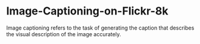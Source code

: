# Image-Captioning-on-Flickr-8k

Image captioning refers to the task of generating the caption that describes the visual description of the image accurately.
